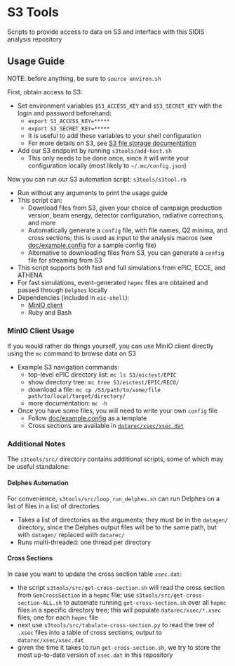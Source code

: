 # S3 Tools

Scripts to provide access to data on S3 and interface with this SIDIS analysis repository


## Usage Guide

NOTE: before anything, be sure to `source environ.sh`

First, obtain access to S3:
- Set environment variables `$S3_ACCESS_KEY` and `$S3_SECRET_KEY` with the login and password beforehand:
  - `export S3_ACCESS_KEY=*****`
  - `export S3_SECRET_KEY=*****`
  - It is useful to add these variables to your shell configuration
  - For more details on S3, see [S3 file storage documentation](https://doc.athena-eic.org/en/latest/howto/s3_file_storage.html)
- Add our S3 endpoint by running `s3tools/add-host.sh`
  - This only needs to be done once, since it will write your configuration
    locally (most likely to `~/.mc/config.json`)

Now you can run our S3 automation script: `s3tools/s3tool.rb`
- Run without any arguments to print the usage guide
- This script can:
  - Download files from S3, given your choice of campaign production version,
    beam energy, detector configuration, radiative corrections, and more
  - Automatically generate a `config` file, with file names, Q2 minima, and
    cross sections; this is used as input to the analysis macros (see
    [doc/example.config](../doc/example.config) for a sample config file)
  - Alternative to downloading files from S3, you can generate a `config` file
    for streaming from S3
- This script supports both fast and full simulations from ePIC, ECCE, and ATHENA
- For fast simulations, event-generated `hepmc` files are obtained and passed through
  `Delphes` locally
- Dependencies (included in `eic-shell`):
  - [MinIO client](https://docs.min.io/docs/minio-client-complete-guide)
  - Ruby and Bash


### MinIO Client Usage
If you would rather do things yourself, you can use MinIO client directly using the
`mc` command to browse data on S3
- Example S3 navigation commands:
  - top-level ePIC directory list: `mc ls S3/eictest/EPIC`
  - show directory tree: `mc tree S3/eictest/EPIC/RECO/`
  - download a file: `mc cp /S3/path/to/some/file path/to/local/target/directory/`
  - more documentation: `mc -h`
- Once you have some files, you will need to write your own `config` file
  - Follow [doc/example.config](../doc/example.config) as a template
  - Cross sections are available in [`datarec/xsec/xsec.dat`](../datarec/xsec/xsec.dat)


### Additional Notes
The `s3tools/src/` directory contains additional scripts, some of which may be useful standalone:

#### Delphes Automation
For convenience, `s3tools/src/loop_run_delphes.sh` can run Delphes on a list of files
in a list of directories
- Takes a list of directories as the arguments; they must be in the `datagen/`
  directory, since the Delphes output files will be to the same path, but with
  `datagen/` replaced with `datarec/`
- Runs multi-threaded: one thread per directory

#### Cross Sections
In case you want to update the cross section table `xsec.dat`:
- the script `s3tools/src/get-cross-section.sh` will read the cross section from
  `GenCrossSection` in a `hepmc` file; use `s3tools/src/get-cross-section-ALL.sh` to
  automate running `get-cross-section.sh` over all `hepmc` files in a specific
  directory tree; this will populate `datarec/xsec/*.xsec` files, one for each
  `hepmc` file
- next use `s3tools/src/tabulate-cross-section.py` to read the tree of `.xsec` files into
  a table of cross sections, output to `datarec/xsec/xsec.dat`
- given the time it takes to run `get-cross-section.sh`, we try to store the
  most up-to-date version of `xsec.dat` in this repository
